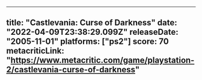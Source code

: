 
---
title: "Castlevania: Curse of Darkness"
date: "2022-04-09T23:38:29.099Z"
releaseDate: "2005-11-01"
platforms: ["ps2"]
score: 70
metacriticLink: "https://www.metacritic.com/game/playstation-2/castlevania-curse-of-darkness"
---
